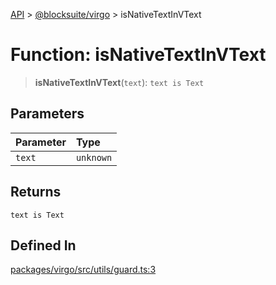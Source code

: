 [API](../../../index.md) > [@blocksuite/virgo](../index.md) > isNativeTextInVText

# Function: isNativeTextInVText

> **isNativeTextInVText**(`text`): `text is Text`

## Parameters

| Parameter | Type |
| :------ | :------ |
| `text` | `unknown` |

## Returns

`text is Text`

## Defined In

[packages/virgo/src/utils/guard.ts:3](https://github.com/Saul-Mirone/blocksuite/blob/f2324b82e/packages/virgo/src/utils/guard.ts#L3)
